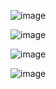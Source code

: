 ![image](https://github.com/MedBouhdida1/beecodersTest/assets/99075275/6d212409-8cbf-4d3b-be5f-c5da09d98aed)






![image](https://github.com/MedBouhdida1/beecodersTest/assets/99075275/f4f6a1da-3012-4a49-adfd-80ec77bbc527)

![image](https://github.com/MedBouhdida1/beecodersTest/assets/99075275/52dfc99f-f6a1-4aff-8803-89dc05286b66)


![image](https://github.com/MedBouhdida1/beecodersTest/assets/99075275/d27da38a-3ce3-4558-ac2f-122fd367b58a)



